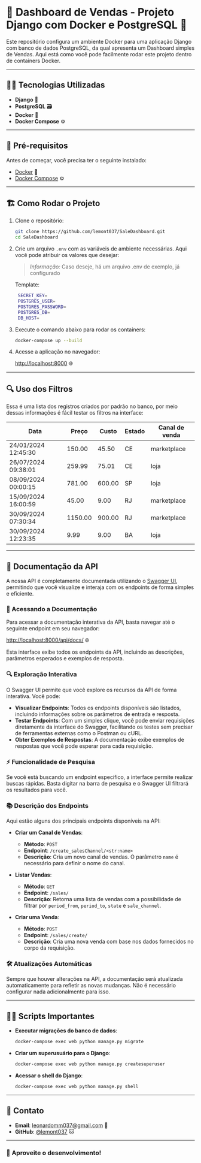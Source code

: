 # 🚀 **Dashboard de Vendas - Projeto Django com Docker e PostgreSQL** 🐳

Este repositório configura um ambiente Docker para uma aplicação Django com banco de dados PostgreSQL, da qual apresenta um Dashboard simples de Vendas. Aqui está como você pode facilmente rodar este projeto dentro de containers Docker.

---

## 🧑‍💻 **Tecnologias Utilizadas**

- **Django** 🐍
- **PostgreSQL** 🗃️
- **Docker** 🐳
- **Docker Compose** ⚙️

---

## 🚧 **Pré-requisitos**

Antes de começar, você precisa ter o seguinte instalado:

- [Docker](https://www.docker.com/get-started) 🐳
- [Docker Compose](https://docs.docker.com/compose/install/) ⚙️

---

## 🏗️ **Como Rodar o Projeto**

1. Clone o repositório:

   ```bash
   git clone https://github.com/lemont037/SaleDashboard.git
   cd SaleDashboard
   ```

2. Crie um arquivo `.env` com as variáveis de ambiente necessárias. Aqui você pode atribuir os valores que desejar:
   
   > *Informação:* Caso deseje, há um arquivo .env de exemplo, já configurado
   
   Template:

   ```bash
    SECRET_KEY=
    POSTGRES_USER=
    POSTGRES_PASSWORD=
    POSTGRES_DB=
    DB_HOST=
   ```

3. Execute o comando abaixo para rodar os containers:

   ```bash
   docker-compose up --build
   ```

4. Acesse a aplicação no navegador:

   [http://localhost:8000](http://localhost:8000) 🌐

---
## 🔍 **Uso dos Filtros**
Essa é uma lista dos registros criados por padrão no banco, por meio dessas informações é fácil testar os filtros na interface:

|Data|Preço|Custo|Estado|Canal de venda|
|----|-----|-----|------|--------------|
|24/01/2024 12:45:30|150.00|45.50|CE|marketplace|
|26/07/2024 09:38:01|259.99|75.01|CE|loja|
|08/09/2024 00:00:15|781.00|600.00|SP|loja|
|15/09/2024 16:00:59|45.00|9.00|RJ|marketplace|
|30/09/2024 07:30:34|1150.00|900.00|RJ|marketplace|
|30/09/2024 12:23:35|9.99|9.00|BA|loja|

---
## 🚀 Documentação da API

A nossa API é completamente documentada utilizando o [Swagger UI](https://swagger.io/tools/swagger-ui/), permitindo que você visualize e interaja com os endpoints de forma simples e eficiente.

### 📝 Acessando a Documentação

Para acessar a documentação interativa da API, basta navegar até o seguinte endpoint em seu navegador:

[http://localhost:8000/api/docs/](http://localhost:8000/api/docs/) 🌐

Esta interface exibe todos os endpoints da API, incluindo as descrições, parâmetros esperados e exemplos de resposta.

### 🔍 Exploração Interativa

O Swagger UI permite que você explore os recursos da API de forma interativa. Você pode:

- **Visualizar Endpoints**: Todos os endpoints disponíveis são listados, incluindo informações sobre os parâmetros de entrada e resposta.
- **Testar Endpoints**: Com um simples clique, você pode enviar requisições diretamente da interface do Swagger, facilitando os testes sem precisar de ferramentas externas como o Postman ou cURL.
- **Obter Exemplos de Respostas**: A documentação exibe exemplos de respostas que você pode esperar para cada requisição.

### ⚡ Funcionalidade de Pesquisa

Se você está buscando um endpoint específico, a interface permite realizar buscas rápidas. Basta digitar na barra de pesquisa e o Swagger UI filtrará os resultados para você.

### 📚 Descrição dos Endpoints

Aqui estão alguns dos principais endpoints disponíveis na API:

- **Criar um Canal de Vendas**:
  - **Método**: `POST`
  - **Endpoint**: `/create_salesChannel/<str:name>`
  - **Descrição**: Cria um novo canal de vendas. O parâmetro `name` é necessário para definir o nome do canal.

- **Listar Vendas**:
  - **Método**: `GET`
  - **Endpoint**: `/sales/`
  - **Descrição**: Retorna uma lista de vendas com a possibilidade de filtrar por `period_from`, `period_to`, `state` e `sale_channel`.

- **Criar uma Venda**:
  - **Método**: `POST`
  - **Endpoint**: `/sales/create/`
  - **Descrição**: Cria uma nova venda com base nos dados fornecidos no corpo da requisição.

### 🛠️ Atualizações Automáticas

Sempre que houver alterações na API, a documentação será atualizada automaticamente para refletir as novas mudanças. Não é necessário configurar nada adicionalmente para isso.

---

## 🧑‍💻 **Scripts Importantes**

- **Executar migrações do banco de dados**:

   ```bash
   docker-compose exec web python manage.py migrate
   ```

- **Criar um superusuário para o Django**:

   ```bash
   docker-compose exec web python manage.py createsuperuser
   ```

- **Acessar o shell do Django**:

   ```bash
   docker-compose exec web python manage.py shell
   ```
---

## 💬 **Contato**

- **Email**: leonardomm037@gmail.com 📧
- **GitHub**: [@lemont037](https://github.com/lemont037) 🐱

---

### 🌟 **Aproveite o desenvolvimento!**
